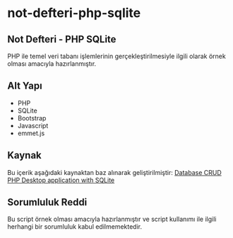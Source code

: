 # not-defteri-php-sqlite

## Not Defteri - PHP SQLite
PHP ile temel veri tabanı işlemlerinin gerçekleştirilmesiyle ilgili olarak örnek olması amacıyla hazırlanmıştır.

## Alt Yapı
- PHP
- SQLite
- Bootstrap
- Javascript
- emmet.js

## Kaynak
Bu içerik aşağıdaki kaynaktan baz alınarak geliştirilmiştir: [Database CRUD PHP Desktop application with SQLite](https://www.youtube.com/watch?v=-frCfUepNiA)

## Sorumluluk Reddi
Bu script örnek olması amacıyla hazırlanmıştır ve script kullanımı ile ilgili herhangi bir sorumluluk kabul edilmemektedir.
